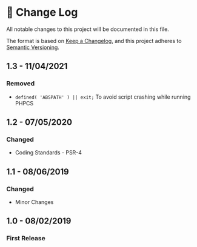 # 📝  Change Log

All notable changes to this project will be documented in this file.

The format is based on [Keep a Changelog](https://keepachangelog.com/en/1.0.0/), and this project adheres to [Semantic Versioning](https://semver.org/spec/v2.0.0.html).

## 1.3 - 11/04/2021
### Removed
* `defined( 'ABSPATH' ) || exit;` To avoid script crashing while running PHPCS

## 1.2 - 07/05/2020
### Changed
* Coding Standards - PSR-4

## 1.1 - 08/06/2019
### Changed
* Minor Changes

## 1.0 - 08/02/2019
### First Release


<!--
## Unreleased

## 1.0 - 01/02/2020
### Added

### Changed

### Deprecated

### Removed

### Fixed

### Security

-->
